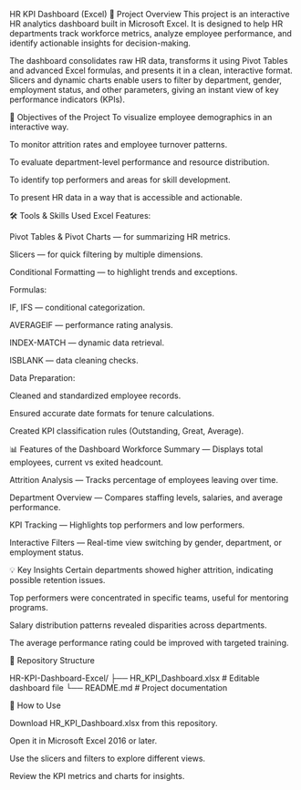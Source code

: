 HR KPI Dashboard (Excel)
📌 Project Overview
This project is an interactive HR analytics dashboard built in Microsoft Excel.
It is designed to help HR departments track workforce metrics, analyze employee performance, and identify actionable insights for decision-making.

The dashboard consolidates raw HR data, transforms it using Pivot Tables and advanced Excel formulas, and presents it in a clean, interactive format.
Slicers and dynamic charts enable users to filter by department, gender, employment status, and other parameters, giving an instant view of key performance indicators (KPIs).

🎯 Objectives of the Project
To visualize employee demographics in an interactive way.

To monitor attrition rates and employee turnover patterns.

To evaluate department-level performance and resource distribution.

To identify top performers and areas for skill development.

To present HR data in a way that is accessible and actionable.

🛠️ Tools & Skills Used
Excel Features:

Pivot Tables & Pivot Charts — for summarizing HR metrics.

Slicers — for quick filtering by multiple dimensions.

Conditional Formatting — to highlight trends and exceptions.

Formulas:

IF, IFS — conditional categorization.

AVERAGEIF — performance rating analysis.

INDEX-MATCH — dynamic data retrieval.

ISBLANK — data cleaning checks.

Data Preparation:

Cleaned and standardized employee records.

Ensured accurate date formats for tenure calculations.

Created KPI classification rules (Outstanding, Great, Average).

📊 Features of the Dashboard
Workforce Summary — Displays total employees, current vs exited headcount.

Attrition Analysis — Tracks percentage of employees leaving over time.

Department Overview — Compares staffing levels, salaries, and average performance.

KPI Tracking — Highlights top performers and low performers.

Interactive Filters — Real-time view switching by gender, department, or employment status.

💡 Key Insights
Certain departments showed higher attrition, indicating possible retention issues.

Top performers were concentrated in specific teams, useful for mentoring programs.

Salary distribution patterns revealed disparities across departments.

The average performance rating could be improved with targeted training.

📂 Repository Structure

HR-KPI-Dashboard-Excel/
├── HR_KPI_Dashboard.xlsx      # Editable dashboard file
└── README.md                  # Project documentation

🚀 How to Use

Download HR_KPI_Dashboard.xlsx from this repository.

Open it in Microsoft Excel 2016 or later.

Use the slicers and filters to explore different views.

Review the KPI metrics and charts for insights.

